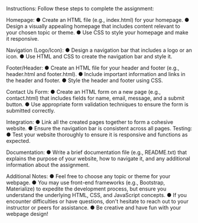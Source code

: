 Instructions:
Follow these steps to complete the assignment:

Homepage:
● Create an HTML file (e.g., index.html) for your homepage.
● Design a visually appealing homepage that includes content relevant to your chosen topic or theme.
● Use CSS to style your homepage and make it responsive.

Navigation (Logo/Icon):
● Design a navigation bar that includes a logo or an icon.
● Use HTML and CSS to create the navigation bar and style it.

Footer/Header:
● Create an HTML file for your header and footer (e.g., header.html and footer.html).
● Include important information and links in the header and footer.
● Style the header and footer using CSS.

Contact Us Form:
● Create an HTML form on a new page (e.g., contact.html) that includes fields for name, email, message, and a submit button.
● Use appropriate form validation techniques to ensure the form is submitted correctly.

Integration:
● Link all the created pages together to form a cohesive website.
● Ensure the navigation bar is consistent across all pages.
Testing:
● Test your website thoroughly to ensure it is responsive and functions as expected.

Documentation:
● Write a brief documentation file (e.g., README.txt) that explains the purpose of your website, how to navigate it, and any additional information about the
assignment.

Additional Notes:
● Feel free to choose any topic or theme for your webpage.
● You may use front-end frameworks (e.g., Bootstrap, Materialize) to expedite the development process, but ensure you understand the underlying HTML, CSS, and JavaScript
concepts.
● If you encounter difficulties or have questions, don't hesitate to reach out to your instructor or peers for assistance.
● Be creative and have fun with your webpage design!
